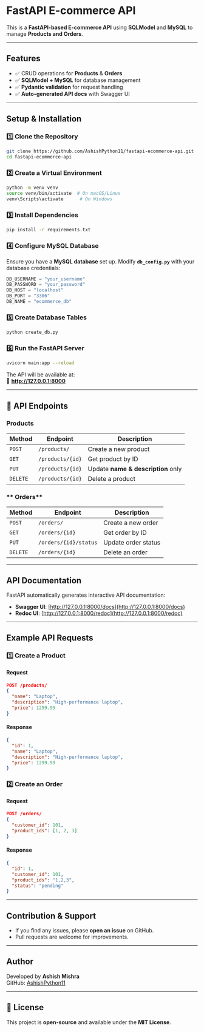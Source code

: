 
# FastAPI E-commerce API

This is a **FastAPI-based E-commerce API** using **SQLModel** and **MySQL** to manage **Products and Orders**.

---

## Features
- ✅ CRUD operations for **Products** & **Orders**
- ✅ **SQLModel + MySQL** for database management
- ✅ **Pydantic validation** for request handling
- ✅ **Auto-generated API docs** with Swagger UI

---

## Setup & Installation

### **1️⃣ Clone the Repository**
```sh
git clone https://github.com/AshishPython11/fastapi-ecommerce-api.git
cd fastapi-ecommerce-api
```

### **2️⃣ Create a Virtual Environment**
```sh
python -m venv venv
source venv/bin/activate  # On macOS/Linux
venv\Scripts\activate      # On Windows
```

### **3️⃣ Install Dependencies**
```sh
pip install -r requirements.txt
```

### **4️⃣ Configure MySQL Database**
Ensure you have a **MySQL database** set up. Modify **`db_config.py`** with your database credentials:
```python
DB_USERNAME = "your_username"
DB_PASSWORD = "your_password"
DB_HOST = "localhost"
DB_PORT = "3306"
DB_NAME = "ecommerce_db"
```

### **5️⃣ Create Database Tables**
```sh
python create_db.py
```

### **6️⃣ Run the FastAPI Server**
```sh
uvicorn main:app --reload
```
The API will be available at:  
🔹 **http://127.0.0.1:8000**

---

## 📌 API Endpoints

### **Products**
| Method  | Endpoint         | Description                            |
|---------|-----------------|----------------------------------------|
| `POST`  | `/products/`     | Create a new product                  |
| `GET`   | `/products/{id}` | Get product by ID                     |
| `PUT`   | `/products/{id}` | Update **name & description** only    |
| `DELETE`| `/products/{id}` | Delete a product                      |

### ** Orders**
| Method  | Endpoint          | Description                           |
|---------|------------------|--------------------------------------|
| `POST`  | `/orders/`       | Create a new order                   |
| `GET`   | `/orders/{id}`   | Get order by ID                      |
| `PUT`   | `/orders/{id}/status` | Update order status          |
| `DELETE`| `/orders/{id}`   | Delete an order                      |

---

##  API Documentation
FastAPI automatically generates interactive API documentation:

- **Swagger UI**: [http://127.0.0.1:8000/docs](http://127.0.0.1:8000/docs)
- **Redoc UI**: [http://127.0.0.1:8000/redoc](http://127.0.0.1:8000/redoc)

---

## Example API Requests

### **1️⃣ Create a Product**
#### **Request**
```json
POST /products/
{
  "name": "Laptop",
  "description": "High-performance laptop",
  "price": 1299.99
}
```
#### **Response**
```json
{
  "id": 1,
  "name": "Laptop",
  "description": "High-performance laptop",
  "price": 1299.99
}
```

### **2️⃣ Create an Order**
#### **Request**
```json
POST /orders/
{
  "customer_id": 101,
  "product_ids": [1, 2, 3]
}
```
#### **Response**
```json
{
  "id": 1,
  "customer_id": 101,
  "product_ids": "1,2,3",
  "status": "pending"
}
```

---

## Contribution & Support
- If you find any issues, please **open an issue** on GitHub.
- Pull requests are welcome for improvements.

---

## Author
Developed by **Ashish Mishra**  
GitHub: [AshishPython11](https://github.com/AshishPython11)

---

## 📌 License
This project is **open-source** and available under the **MIT License**.

